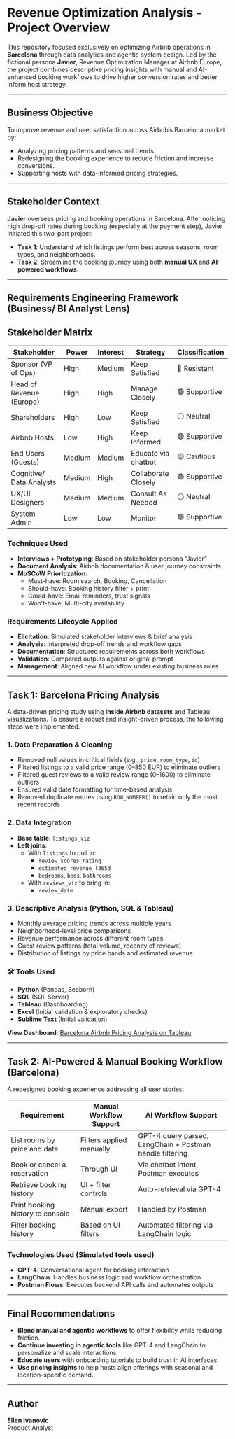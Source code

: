 # Revenue Optimization Analysis - Project Overview 

This repository focused exclusively on optimizing Airbnb operations in **Barcelona** through data analytics and agentic system design. Led by the fictional persona **Javier**, Revenue Optimization Manager at Airbnb Europe, the project combines descriptive pricing insights with manual and AI-enhanced booking workflows to drive higher conversion rates and better inform host strategy.

---

## Business Objective

To improve revenue and user satisfaction across Airbnb’s Barcelona market by:
- Analyzing pricing patterns and seasonal trends.
- Redesigning the booking experience to reduce friction and increase conversions.
- Supporting hosts with data-informed pricing strategies.

---

## Stakeholder Context

**Javier** oversees pricing and booking operations in Barcelona. After noticing high drop-off rates during booking (especially at the payment step), Javier initiated this two-part project:
- **Task 1**: Understand which listings perform best across seasons, room types, and neighborhoods.
- **Task 2**: Streamline the booking journey using both **manual UX** and **AI-powered workflows**.

---

## Requirements Engineering Framework (Business/ BI Analyst Lens)

## Stakeholder Matrix

| Stakeholder                  | Power  | Interest | Strategy             | Classification |
| ---------------------------- | ------ | -------- | -------------------- | -------------- |
| Sponsor (VP of Ops)          | High   | Medium   | Keep Satisfied        | 🔴 Resistant    |
| Head of Revenue (Europe)     | High   | High     | Manage Closely        | 🟢 Supportive   |
| Shareholders                 | High   | Low      | Keep Satisfied        | ⚪ Neutral      |
| Airbnb Hosts                 | Low    | High     | Keep Informed         | 🟢 Supportive   |
| End Users (Guests)           | Medium | Medium   | Educate via chatbot   | 🟡 Cautious     |
| Cognitive/ Data Analysts     | Medium | High     | Collaborate Closely   | 🟢 Supportive   |
| UX/UI Designers              | Medium | Medium   | Consult As Needed     | ⚪ Neutral      |
| System Admin                 | Low    | Low      | Monitor               | 🟢 Supportive   |

### Techniques Used

- **Interviews + Prototyping**: Based on stakeholder persona “Javier”
- **Document Analysis**: Airbnb documentation & user journey constraints
- **MoSCoW Prioritization**:
  - Must-have: Room search, Booking, Cancellation
  - Should-have: Booking history filter + print
  - Could-have: Email reminders, trust signals
  - Won’t-have: Multi-city availability

### Requirements Lifecycle Applied

- **Elicitation**: Simulated stakeholder interviews & brief analysis
- **Analysis**: Interpreted drop-off trends and workflow gaps
- **Documentation**: Structured requirements across both workflows
- **Validation**: Compared outputs against original prompt
- **Management**: Aligned new AI workflow under existing business rules
  
---

## Task 1: Barcelona Pricing Analysis

A data-driven pricing study using **Inside Airbnb datasets** and Tableau visualizations. To ensure a robust and insight-driven process, the following steps were implemented:

### 1. Data Preparation & Cleaning
- Removed null values in critical fields (e.g., `price`, `room_type`, `id`)
- Filtered listings to a valid price range (0–850 EUR) to eliminate outliers
- Filtered guest reviews to a valid review range (0–1600) to eliminate outliers
- Ensured valid date formatting for time-based analysis
- Removed duplicate entries using `ROW_NUMBER()` to retain only the most recent records

### 2. Data Integration
- **Base table**: `listings_viz`
- **Left joins**:
  - With `listings` to pull in:
    - `review_scores_rating`
    - `estimated_revenue_l365d`
    - `bedrooms`, `beds`, `bathrooms`
  - With `reviews_viz` to bring in:
    - `review_date`

### 3. Descriptive Analysis (Python, SQL & Tableau)
- Monthly average pricing trends across multiple years
- Neighborhood-level price comparisons
- Revenue performance across different room types
- Guest review patterns (total volume, recency of reviews)
- Distribution of listings by price bands and estimated revenue

### 🛠️ Tools Used
- **Python** (Pandas, Seaborn)
- **SQL** (SQL Server)
- **Tableau** (Dashboarding)
- **Excel** (Initial validation & exploratory checks)
- **Sublime Text** (Initial validation)


**View Dashboard**: [Barcelona Airbnb Pricing Analysis on Tableau](https://public.tableau.com/views/BarcelonaAirbnbPricingAnalysis/Dashboard2)

---

## Task 2: AI-Powered & Manual Booking Workflow (Barcelona)

A redesigned booking experience addressing all user stories:

| Requirement                          | Manual Workflow Support | AI Workflow Support |
|--------------------------------------|--------------------------|----------------------|
| List rooms by price and date         | Filters applied manually | GPT-4 query parsed, LangChain + Postman handle filtering |
| Book or cancel a reservation         | Through UI             | Via chatbot intent, Postman executes |
| Retrieve booking history             | UI + filter controls   | Auto-retrieval via GPT-4 |
| Print booking history to console     | Manual export          | Handled by Postman |
| Filter booking history               | Based on UI filters    | Automated filtering via LangChain logic |

### Technologies Used (Simulated tools used)

- **GPT-4**: Conversational agent for booking interaction
- **LangChain**: Handles business logic and workflow orchestration
- **Postman Flows**: Executes backend API calls and automates outputs

---

## Final Recommendations

- **Blend manual and agentic workflows** to offer flexibility while reducing friction.
- **Continue investing in agentic tools** like GPT-4 and LangChain to personalize and scale interactions.
- **Educate users** with onboarding tutorials to build trust in AI interfaces.
- **Use pricing insights** to help hosts align offerings with seasonal and location-specific demand.

---

## Author
**Ellen Ivanovic**  
Product Analyst
